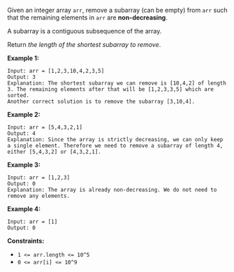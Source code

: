 Given an integer array `arr`, remove a subarray (can be empty) from `arr` such
that the remaining elements in `arr` are **non-decreasing**.

A subarray is a contiguous subsequence of the array.

Return  _the length of the shortest subarray to remove_.



**Example 1:**

    
    
    Input: arr = [1,2,3,10,4,2,3,5]
    Output: 3
    Explanation: The shortest subarray we can remove is [10,4,2] of length 3. The remaining elements after that will be [1,2,3,3,5] which are sorted.
    Another correct solution is to remove the subarray [3,10,4].

**Example 2:**

    
    
    Input: arr = [5,4,3,2,1]
    Output: 4
    Explanation: Since the array is strictly decreasing, we can only keep a single element. Therefore we need to remove a subarray of length 4, either [5,4,3,2] or [4,3,2,1].
    

**Example 3:**

    
    
    Input: arr = [1,2,3]
    Output: 0
    Explanation: The array is already non-decreasing. We do not need to remove any elements.
    

**Example 4:**

    
    
    Input: arr = [1]
    Output: 0
    



**Constraints:**

  * `1 <= arr.length <= 10^5`
  * `0 <= arr[i] <= 10^9`


